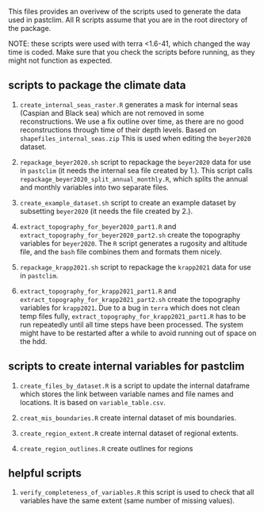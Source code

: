 This files provides an overivew of the scripts used to generate the data used in pastclim. All R scripts assume that you are in the root directory of the package.

NOTE: these scripts were used with terra <1.6-41, which changed the way time
is coded. Make sure that you check the scripts before running, as they might not
function as expected.

## scripts to package the climate data

1. `create_internal_seas_raster.R` generates a mask for internal seas (Caspian and Black sea) which are not removed in some reconstructions. We use a fix outline over time, as there are no good reconstructions through time of their depth levels. Based on `shapefiles_internal_seas.zip` This is used when editing the `beyer2020` dataset.

2. `repackage_beyer2020.sh` script to repackage the `beyer2020` data for use in `pastclim` (it needs the internal sea file created by 1.). This script calls
`repackage_beyer2020_split_annual_monthly.R`, which splits the annual and monthly
variables into two separate files.

3. `create_example_dataset.sh` script to create an example dataset by subsetting `beyer2020` (it needs the file created by 2.).

4. `extract_topography_for_beyer2020_part1.R` and `extract_topography_for_beyer2020_part2.sh` create the topography variables for `beyer2020`. The `R` script generates a rugosity and altitude file, and the `bash` file combines them and formats them nicely.

5. `repackage_krapp2021.sh` script to repackage the `krapp2021` data for use in `pastclim`.

6. `extract_topography_for_krapp2021_part1.R` and `extract_topography_for_krapp2021_part2.sh` create the topography variables for `krapp2021`. Due to a bug in `terra` which does not clean temp files fully, `extract_topography_for_krapp2021_part1.R` has to be run repeatedly until all time steps have been processed. The system might have to be restarted after a while to avoid running out of space on the hdd.

## scripts to create internal variables for pastclim

1. `create_files_by_dataset.R` is a script to update the internal dataframe which stores the link between variable names and file names and locations. It is based on `variable_table.csv`.

2. `creat_mis_boundaries.R` create internal dataset of mis boundaries.

3. `create_region_extent.R` create internal dataset of regional extents.

4. `create_region_outlines.R` create outlines for regions


## helpful scripts

1. `verify_completeness_of_variables.R` this script is used to check that all
variables have the same extent (same number of missing values).



